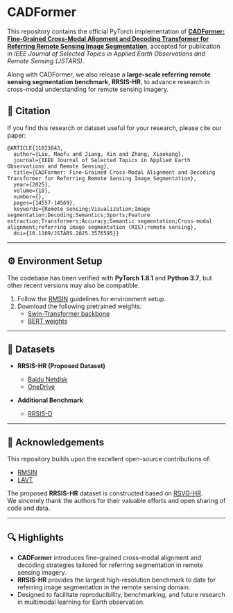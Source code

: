 # CADFormer

This repository contains the official PyTorch implementation of **[CADFormer: Fine-Grained Cross-Modal Alignment and Decoding Transformer for Referring Remote Sensing Image Segmentation](https://ieeexplore.ieee.org/abstract/document/11023843)**, accepted for publication in *IEEE Journal of Selected Topics in Applied Earth Observations and Remote Sensing (JSTARS)*.  

Along with CADFormer, we also release a **large-scale referring remote sensing segmentation benchmark**, **RRSIS-HR**, to advance research in cross-modal understanding for remote sensing imagery.

## 📑 Citation
If you find this research or dataset useful for your research, please cite our paper:
```
@ARTICLE{11023843,
  author={Liu, Maofu and Jiang, Xin and Zhang, Xiaokang},
  journal={IEEE Journal of Selected Topics in Applied Earth Observations and Remote Sensing}, 
  title={CADFormer: Fine-Grained Cross-Modal Alignment and Decoding Transformer for Referring Remote Sensing Image Segmentation}, 
  year={2025},
  volume={18},
  number={},
  pages={14557-14569},
  keywords={Remote sensing;Visualization;Image segmentation;Decoding;Semantics;Sports;Feature extraction;Transformers;Accuracy;Semantic segmentation;Cross-modal alignment;referring image segmentation (RIS);remote sensing},
  doi={10.1109/JSTARS.2025.3576595}}
```



---

## ⚙️ Environment Setup

The codebase has been verified with **PyTorch 1.8.1** and **Python 3.7**, but other recent versions may also be compatible.

1. Follow the [RMSIN](https://github.com/Lsan2401/RMSIN) guidelines for environment setup.  
2. Download the following pretrained weights:  
   - [Swin-Transformer backbone](https://github.com/SwinTransformer/storage/releases/download/v1.0.0/swin_base_patch4_window12_384_22k.pth)  
   - [BERT weights](https://huggingface.co/google-bert/bert-base-uncased)  

---

## 📂 Datasets

- **RRSIS-HR (Proposed Dataset)**  
  - [Baidu Netdisk](https://pan.baidu.com/s/1VG6sxkOuzeWelE7zkVv1Sw?pwd=wust)  
  - [OneDrive](https://onedrive.live.com/?ls=true&cid=9D2E24A3EBA4223F&id=9D2E24A3EBA4223F%21s9594f91279ad492d8d8ed1c3e8d628e5&parId=root&o=OneUp)  

- **Additional Benchmark**  
  - [RRSIS-D](https://drive.google.com/drive/folders/1Xqi3Am2Vgm4a5tHqiV9tfaqKNovcuK3A)  

---

## 🙏 Acknowledgements

This repository builds upon the excellent open-source contributions of:  
- [RMSIN](https://github.com/Lsan2401/RMSIN)  
- [LAVT](https://github.com/yz93/LAVT-RIS)  

The proposed **RRSIS-HR** dataset is constructed based on [RSVG-HR](https://github.com/LANMNG/LQVG).  
We sincerely thank the authors for their valuable efforts and open sharing of code and data.  

---

## 🔍 Highlights

- **CADFormer** introduces fine-grained cross-modal alignment and decoding strategies tailored for referring segmentation in remote sensing imagery.  
- **RRSIS-HR** provides the largest high-resolution benchmark to date for referring image segmentation in the remote sensing domain.  
- Designed to facilitate reproducibility, benchmarking, and future research in multimodal learning for Earth observation.  

